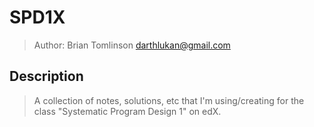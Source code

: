 # SPD1X

> Author: Brian Tomlinson <darthlukan@gmail.com>


## Description

> A collection of notes, solutions, etc that I'm using/creating for the class "Systematic Program Design 1" on edX.

